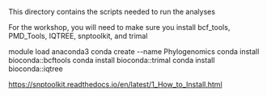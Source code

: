 This directory contains the scripts needed to run the analyses

For the workshop, you will need to make sure you install bcf_tools, PMD_Tools, IQTREE, snptoolkit, and trimal

module load anaconda3
conda create --name Phylogenomics
conda install bioconda::bcftools
conda install bioconda::trimal
conda install bioconda::iqtree

https://snptoolkit.readthedocs.io/en/latest/1_How_to_Install.html
